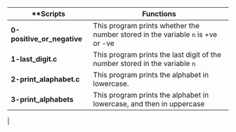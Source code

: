|**Scripts			|**Functions**								|
|-------------------------------|-----------------------------------------------------------------------|
|**0-positive_or_negative**	|This program prints whether the number stored in the variable ```n``` is +ve or -ve|
|**1-last_digit.c**		|This program prints the last digit of the number stored in the variable ```n```    |
|**2-print_alaphabet.c**	|This program prints the alphabet in lowercase.					    |
|**3-print_alphabets**		|This program prints the alphabet in lowercase, and then in uppercase		    |
|
